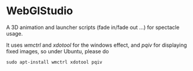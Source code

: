 # WebGlStudio
A 3D animation and launcher scripts (fade in/fade out ...) for spectacle usage.

It uses *wmctrl* and *xdotool* for the windows effect, and *pqiv* for displaying fixed images, so under Ubuntu, please do

```
sudo apt-install wmctrl xdotool pqiv
```

